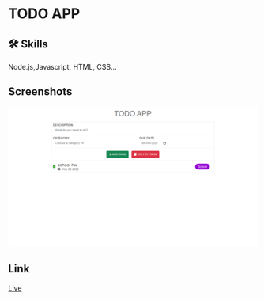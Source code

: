 
# TODO APP


## 🛠 Skills
Node.js,Javascript, HTML, CSS...


## Screenshots

![App Screenshot](./assets/images/screenshots/Screenshot_1.png)



## Link

[Live](https://abhaykmr-todo-app.herokuapp.com/)



